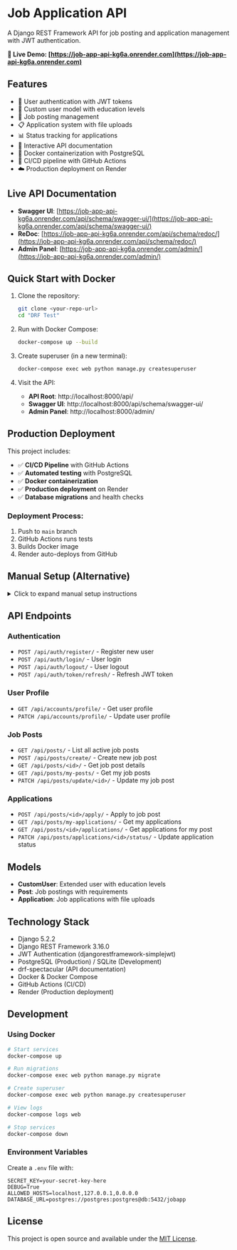# Job Application API

A Django REST Framework API for job posting and application management with JWT authentication.

**🔗 Live Demo: [https://job-app-api-kg6a.onrender.com](https://job-app-api-kg6a.onrender.com)**


## Features

- 🔐 User authentication with JWT tokens
- 👥 Custom user model with education levels
- 📝 Job posting management
- 📋 Application system with file uploads
- 📊 Status tracking for applications
- 📖 Interactive API documentation
- 🐳 Docker containerization with PostgreSQL
- 🚀 CI/CD pipeline with GitHub Actions
- ☁️ Production deployment on Render

## Live API Documentation

- **Swagger UI**: [https://job-app-api-kg6a.onrender.com/api/schema/swagger-ui/](https://job-app-api-kg6a.onrender.com/api/schema/swagger-ui/)
- **ReDoc**: [https://job-app-api-kg6a.onrender.com/api/schema/redoc/](https://job-app-api-kg6a.onrender.com/api/schema/redoc/)
- **Admin Panel**: [https://job-app-api-kg6a.onrender.com/admin/](https://job-app-api-kg6a.onrender.com/admin/)

## Quick Start with Docker

1. Clone the repository:
   ```bash
   git clone <your-repo-url>
   cd "DRF Test"
   ```

2. Run with Docker Compose:
   ```bash
   docker-compose up --build
   ```

3. Create superuser (in a new terminal):
   ```bash
   docker-compose exec web python manage.py createsuperuser
   ```

4. Visit the API:
   - **API Root**: http://localhost:8000/api/
   - **Swagger UI**: http://localhost:8000/api/schema/swagger-ui/
   - **Admin Panel**: http://localhost:8000/admin/

## Production Deployment

This project includes:
- ✅ **CI/CD Pipeline** with GitHub Actions
- ✅ **Automated testing** with PostgreSQL
- ✅ **Docker containerization**
- ✅ **Production deployment** on Render
- ✅ **Database migrations** and health checks

### Deployment Process:
1. Push to `main` branch
2. GitHub Actions runs tests
3. Builds Docker image
4. Render auto-deploys from GitHub

## Manual Setup (Alternative)

<details>
<summary>Click to expand manual setup instructions</summary>

1. Create virtual environment:
   ```bash
   python -m venv .venv
   .venv\Scripts\activate  # Windows
   ```

2. Install dependencies:
   ```bash
   pip install -r requirements.txt
   ```

3. Create `.env` file:
   ```env
   SECRET_KEY=your-secret-key-here
   DEBUG=True
   ALLOWED_HOSTS=localhost,127.0.0.1
   DATABASE_URL=sqlite:///db.sqlite3
   ```

4. Run migrations:
   ```bash
   python manage.py migrate
   python manage.py createsuperuser
   ```

5. Start development server:
   ```bash
   python manage.py runserver
   ```

</details>

## API Endpoints

### Authentication
- `POST /api/auth/register/` - Register new user
- `POST /api/auth/login/` - User login
- `POST /api/auth/logout/` - User logout
- `POST /api/auth/token/refresh/` - Refresh JWT token

### User Profile
- `GET /api/accounts/profile/` - Get user profile
- `PATCH /api/accounts/profile/` - Update user profile

### Job Posts
- `GET /api/posts/` - List all active job posts
- `POST /api/posts/create/` - Create new job post
- `GET /api/posts/<id>/` - Get job post details
- `GET /api/posts/my-posts/` - Get my job posts
- `PATCH /api/posts/update/<id>/` - Update my job post

### Applications
- `POST /api/posts/<id>/apply/` - Apply to job post
- `GET /api/posts/my-applications/` - Get my applications
- `GET /api/posts/<id>/applications/` - Get applications for my post
- `PATCH /api/posts/applications/<id>/status/` - Update application status

## Models

- **CustomUser**: Extended user with education levels
- **Post**: Job postings with requirements
- **Application**: Job applications with file uploads

## Technology Stack

- Django 5.2.2
- Django REST Framework 3.16.0
- JWT Authentication (djangorestframework-simplejwt)
- PostgreSQL (Production) / SQLite (Development)
- drf-spectacular (API documentation)
- Docker & Docker Compose
- GitHub Actions (CI/CD)
- Render (Production deployment)

## Development

### Using Docker
```bash
# Start services
docker-compose up

# Run migrations
docker-compose exec web python manage.py migrate

# Create superuser
docker-compose exec web python manage.py createsuperuser

# View logs
docker-compose logs web

# Stop services
docker-compose down
```

### Environment Variables
Create a `.env` file with:
```env
SECRET_KEY=your-secret-key-here
DEBUG=True
ALLOWED_HOSTS=localhost,127.0.0.1,0.0.0.0
DATABASE_URL=postgres://postgres:postgres@db:5432/jobapp
```

## License

This project is open source and available under the [MIT License](LICENSE).
